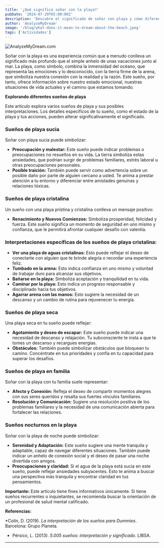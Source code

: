 ```yaml
---
title: '¿Qué significa soñar con la playa?'
pubDate: '2024-07-29T05:00:00Z'
description: 'Descubre el significado de soñar con playa y cómo diferentes aspectos del sueño, como la limpieza del agua o la presencia de la familia, pueden influir en su interpretación.'
author: 'AnalyzeMyDream'
image: '/blog/what-does-it-mean-to-dream-about-the-beach.jpeg'
tags: ['Actividades']
---
```


![AnalyzeMyDream.com](/blog/what-does-it-mean-to-dream-about-the-beach.jpeg)


Soñar con la playa es una experiencia común que a menudo conlleva un significado más profundo que el simple anhelo de unas vacaciones junto al mar. La playa, como símbolo, combina la inmensidad del océano, que representa las emociones y lo desconocido, con la tierra firme de la arena, que simboliza nuestra conexión con la realidad y la razón. Este sueño, por tanto, ofrece información sobre nuestro estado emocional, nuestras situaciones de vida actuales y el camino que estamos tomando.

**Explorando diferentes sueños de playa**

Este artículo explora varios sueños de playa y sus posibles interpretaciones. Los detalles específicos de tu sueño, como el estado de la playa y tus acciones, pueden alterar significativamente el significado.

### Sueños de playa sucia

Soñar con playa sucia puede simbolizar:

- **Preocupación y malestar:** Este sueño puede indicar problemas o preocupaciones no resueltos en su vida. La tierra simboliza estas ansiedades, que podrían surgir de problemas familiares, estrés laboral u otras preocupaciones personales.
- **Posible traición:** También puede servir como advertencia sobre un posible daño por parte de alguien cercano a usted. Te anima a prestar atención a tu entorno y diferenciar entre amistades genuinas y relaciones tóxicas.

### Sueños de playa cristalina

Un sueño con una playa prístina y cristalina conlleva un mensaje positivo:

- **Renacimiento y Nuevos Comienzos:** Simboliza prosperidad, felicidad y fuerza. Este sueño significa un momento de seguridad en uno mismo y confianza, que le permitirá afrontar cualquier desafío con valentía.

### Interpretaciones específicas de los sueños de playa cristalina:

- **Ver una playa de aguas cristalinas:** Esto puede reflejar el deseo de conectarte con alguien que te brinde alegría o recordar una experiencia feliz.
- **Tumbado en la arena:** Esto indica confianza en uno mismo y voluntad de trabajar duro para alcanzar sus objetivos.
- **Bañarse en la playa:** Simboliza aceptación y tranquilidad en tu vida.
- **Caminar por la playa:** Esto indica un progreso responsable y disciplinado hacia tus objetivos.
- **Agarrar arena con las manos:** Esto sugiere la necesidad de un descanso y un cambio de rutina para rejuvenecer tu energía.

### Sueños de playa seca

Una playa seca en tu sueño puede reflejar:

- **Agotamiento y deseo de escapar:** Este sueño puede indicar una necesidad de descanso y relajación.  Tu subconsciente te insta a que te tomes un descanso y recargues energías.
- **Obstáculos:** También puede simbolizar obstáculos que bloquean tu camino.  Concéntrate en tus prioridades y confía en tu capacidad para superar los desafíos.

### Sueños de playa en familia

Soñar con la playa con tu familia suele representar:

- **Afecto y Conexión:** Refleja el deseo de compartir momentos alegres con sus seres queridos y resalta sus fuertes vínculos familiares.
- **Resolución y Comunicación:** Sugiere una resolución positiva de los problemas familiares y la necesidad de una comunicación abierta para fortalecer las relaciones.

### Sueños nocturnos en la playa

Soñar con la playa de noche puede simbolizar:

- **Serenidad y Adaptación:** Este sueño sugiere una mente tranquila y adaptable, capaz de navegar diferentes situaciones. También puede indicar un anhelo de conexión social y el deseo de pasar una noche divertida con amigos.
- **Preocupaciones y claridad:** Si el agua de la playa está sucia en este sueño, puede reflejar ansiedades subyacentes. Esto te anima a buscar una perspectiva más tranquila y encontrar claridad en tus pensamientos.

**Importante:** Este artículo tiene fines informativos únicamente.  Si tiene sueños recurrentes o inquietantes, se recomienda buscar la orientación de un profesional de salud mental calificado. 

**Referencias:**

*Colín, D. (2019). *La interpretación de los sueños para Dummies*. Barcelona: Grupo Planeta.  
* Pérsico, L. (2013). *5.005 sueños: interpretación y significado*. LIBSA.

---